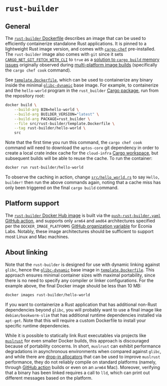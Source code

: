 # `rust-builder`

## General

The [`rust-builder` Dockerfile] describes an image that can be used
to efficiently containerize standalone Rust applications. It is pinned to a
lightweight Rust image version, and comes with [`cargo-chef`] pre-installed.
The `rust-builder` image also comes with `git` since it sets
[`CARGO_NET_GIT_FETCH_WITH_CLI`] to `true` as a
[solution to `cargo build` memory issues] originally observed during
[multi-platform image builds] (specifically the `cargo chef cook` command).

See [`template.Dockerfile`], which can be used to containerize any binary
inside the minimal [`glibc-dynamic`] base image. For example, to containerize
and the `hello-world` program in the `rust_builder` [Cargo package], run from
the repository root:

```sh
docker build \
    --build-arg BIN=hello-world \
    --build-arg BUILDER_VERSION="latest" \
    --build-arg PACKAGE=rust_builder \
    --file src/rust-builder/template.Dockerfile \
    --tag rust-builder/hello-world \
    src
```

Note that the first time you run this command, the `cargo chef cook` command
will need to download the `aptos-core` git dependency in order to create a local
crate index cache for the `cloud-infra` [Cargo workspace], but subsequent builds
will be able to reuse the cache. To run the container:

```sh
docker run rust-builder/hello-world
```

To observe the caching in action, change [`src/hello_world.rs`] to say
`Hello, builder!` then run the above commands again, noting that a cache miss
has only been triggered on the final `cargo build` command.

## Platform support

The [`rust-builder` Docker Hub image] is built via the
[`push-rust-builder.yaml`] [GitHub action], and supports only `arm64` and
`amd64` architectures specified per the `DOCKER_IMAGE_PLATFORMS`
[GitHub organization variable] for Econia Labs. Notably, these image
architectures should be sufficient to support most Linux and Mac machines.

## About linking

Note that the `rust-builder` is designed for use with dynamic linking against
`glibc`, hence the [`glibc-dynamic`] base image in [`template.Dockerfile`]. This
approach ensures minimal container sizes with maximal portability, since there
is no need to specify any compiler or linker configurations. For the example
above, the final Docker image should be less than 10 MB:

```sh
docker images rust-builder/hello-world
```

If you want to containerize a Rust application that has additional non-Rust
dependencies beyond `glibc`, you will probably want to use a final image like
`debian/bookworm-slim` that has additional runtime dependencies installed via
`apt-get`. Note that this will require a custom Dockerfile to install your
specific runtime dependencies.

While it is possible to statically link Rust executables via projects like
[`muslrust`] for even smaller Docker builds, this approach is discouraged
because of portability concerns. In short, `muslrust` can exhibit performance
degradations in asynchronous environments when compared against `glibc`, and
while there are [drop-in allocators] that can be used to improve `muslrust`
performance, they do not reliably compile on standard platforms (namely, through
[GitHub action] builds or even on an `arm64` Mac). Moreover, verifying that a
binary has been linked requires a call to `lld`, which can print out different
messages based on the platform.

[cargo package]: https://doc.rust-lang.org/cargo/guide/project-layout.html
[cargo workspace]: https://doc.rust-lang.org/cargo/reference/workspaces.html
[drop-in allocators]: https://github.com/clux/muslrust?tab=readme-ov-file#allocator-performance
[github action]: https://docs.docker.com/build/ci/github-actions/
[github organization variable]: https://docs.github.com/en/actions/learn-github-actions/variables#creating-configuration-variables-for-an-organization
[multi-platform image builds]: https://docs.docker.com/build/ci/github-actions/multi-platform/
[solution to `cargo build` memory issues]: https://github.com/rust-lang/cargo/issues/10781#issuecomment-1351670409
[`cargo-chef`]: https://github.com/LukeMathWalker/cargo-chef
[`cargo_net_git_fetch_with_cli`]: https://doc.rust-lang.org/cargo/reference/config.html#netgit-fetch-with-cli
[`glibc-dynamic`]: https://images.chainguard.dev/directory/image/glibc-dynamic/overview
[`muslrust`]: https://github.com/clux/muslrust
[`push-rust-builder.yaml`]: ../../.github/workflows/push-rust-builder.yaml
[`rust-builder` docker hub image]: https://hub.docker.com/repository/docker/econialabs/rust-builder/tags
[`rust-builder` dockerfile]: ./Dockerfile
[`src/hello_world.rs`]: ./src/hello_world.rs
[`template.dockerfile`]: ./template.Dockerfile
